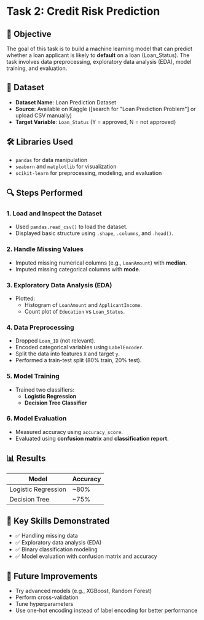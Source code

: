 # Task 2: Credit Risk Prediction

## 🎯 Objective
The goal of this task is to build a machine learning model that can predict whether a loan applicant is likely to **default** on a loan (Loan_Status). The task involves data preprocessing, exploratory data analysis (EDA), model training, and evaluation.

## 📁 Dataset
- **Dataset Name**: Loan Prediction Dataset  
- **Source**: Available on Kaggle ([search for "Loan Prediction Problem"] or upload CSV manually)
- **Target Variable**: `Loan_Status` (Y = approved, N = not approved)

## 🛠️ Libraries Used
- `pandas` for data manipulation  
- `seaborn` and `matplotlib` for visualization  
- `scikit-learn` for preprocessing, modeling, and evaluation  

## 🔍 Steps Performed

### 1. Load and Inspect the Dataset
- Used `pandas.read_csv()` to load the dataset.
- Displayed basic structure using `.shape`, `.columns`, and `.head()`.

### 2. Handle Missing Values
- Imputed missing numerical columns (e.g., `LoanAmount`) with **median**.
- Imputed missing categorical columns with **mode**.

### 3. Exploratory Data Analysis (EDA)
- Plotted:
  - Histogram of `LoanAmount` and `ApplicantIncome`.
  - Count plot of `Education` vs `Loan_Status`.

### 4. Data Preprocessing
- Dropped `Loan_ID` (not relevant).
- Encoded categorical variables using `LabelEncoder`.
- Split the data into features `X` and target `y`.
- Performed a train-test split (80% train, 20% test).

### 5. Model Training
- Trained two classifiers:
  - **Logistic Regression**
  - **Decision Tree Classifier**

### 6. Model Evaluation
- Measured accuracy using `accuracy_score`.
- Evaluated using **confusion matrix** and **classification report**.


## 📊 Results

| Model               | Accuracy |
|--------------------|----------|
| Logistic Regression| ~80%     |
| Decision Tree      | ~75%     |


## 📌 Key Skills Demonstrated
- ✅ Handling missing data  
- ✅ Exploratory data analysis (EDA)  
- ✅ Binary classification modeling  
- ✅ Model evaluation with confusion matrix and accuracy

## 🧠 Future Improvements
- Try advanced models (e.g., XGBoost, Random Forest)
- Perform cross-validation
- Tune hyperparameters
- Use one-hot encoding instead of label encoding for better performance
